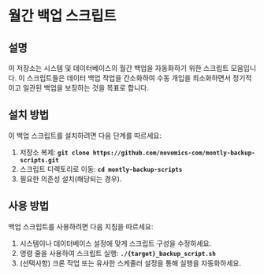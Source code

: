 # **월간 백업 스크립트**

## **설명**

이 저장소는 시스템 및 데이터베이스의 월간 백업을 자동화하기 위한 스크립트 모음입니다. 이 스크립트들은 데이터 백업 작업을 간소화하여 수동 개입을 최소화하면서 정기적이고 일관된 백업을 보장하는 것을 목표로 합니다.

## **설치 방법**

이 백업 스크립트를 설치하려면 다음 단계를 따르세요:

1. 저장소 복제: **`git clone https://github.com/novomics-com/montly-backup-scripts.git`**
2. 스크립트 디렉토리로 이동: **`cd montly-backup-scripts`**
3. 필요한 의존성 설치(해당되는 경우).

## **사용 방법**

백업 스크립트를 사용하려면 다음 지침을 따르세요:

1. 시스템이나 데이터베이스 설정에 맞게 스크립트 구성을 수정하세요.
2. 명령 줄을 사용하여 스크립트 실행: **`./{target}_backup_script.sh`**
3. (선택사항) 크론 작업 또는 유사한 스케줄러 설정을 통해 실행을 자동화하세요.
